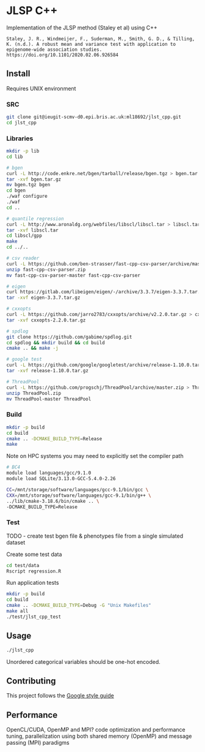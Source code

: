 # JLSP C++

Implementation of the JLSP method (Staley et al) using C++

```
Staley, J. R., Windmeijer, F., Suderman, M., Smith, G. D., & Tilling, K. (n.d.). A robust mean and variance test with application to epigenome-wide association studies. https://doi.org/10.1101/2020.02.06.926584
```

## Install

Requires UNIX environment

### SRC

```sh
git clone git@ieugit-scmv-d0.epi.bris.ac.uk:ml18692/jlst_cpp.git
cd jlst_cpp
```

### Libraries

```sh
mkdir -p lib
cd lib

# bgen
curl -L http://code.enkre.net/bgen/tarball/release/bgen.tgz > bgen.tar.gz
tar -xvf bgen.tar.gz
mv bgen.tgz bgen
cd bgen
./waf configure
./waf
cd ..

# quantile regression
curl -L http://www.aronaldg.org/webfiles/libscl/libscl.tar > libscl.tar
tar -xvf libscl.tar
cd libscl/gpp
make
cd ../..

# csv reader 
curl -L https://github.com/ben-strasser/fast-cpp-csv-parser/archive/master.zip > fast-cpp-csv-parser.zip
unzip fast-cpp-csv-parser.zip
mv fast-cpp-csv-parser-master fast-cpp-csv-parser

# eigen
curl https://gitlab.com/libeigen/eigen/-/archive/3.3.7/eigen-3.3.7.tar.gz > eigen-3.3.7.tar.gz
tar -xvf eigen-3.3.7.tar.gz

# cxxopts
curl -L https://github.com/jarro2783/cxxopts/archive/v2.2.0.tar.gz > cxxopts-2.2.0.tar.gz
tar -xvf cxxopts-2.2.0.tar.gz

# spdlog
git clone https://github.com/gabime/spdlog.git
cd spdlog && mkdir build && cd build
cmake .. && make -j

# google test
curl -L https://github.com/google/googletest/archive/release-1.10.0.tar.gz > release-1.10.0.tar.gz
tar -xvf release-1.10.0.tar.gz

# ThreadPool
curl -L https://github.com/progschj/ThreadPool/archive/master.zip > ThreadPool.zip
unzip ThreadPool.zip
mv ThreadPool-master ThreadPool
```

### Build

```sh
mkdir -p build
cd build
cmake .. -DCMAKE_BUILD_TYPE=Release
make
```

Note on HPC systems you may need to explicitly set the compiler path

```sh
# BC4
module load languages/gcc/9.1.0
module load SQLite/3.13.0-GCC-5.4.0-2.26 

CC=/mnt/storage/software/languages/gcc-9.1/bin/gcc \
CXX=/mnt/storage/software/languages/gcc-9.1/bin/g++ \
../lib/cmake-3.18.6/bin/cmake .. \
-DCMAKE_BUILD_TYPE=Release
```

### Test

TODO - create test bgen file & phenotypes file from a single simulated dataset

Create some test data

```sh
cd test/data
Rscript regression.R
```

Run application tests

```sh
mkdir -p build
cd build
cmake .. -DCMAKE_BUILD_TYPE=Debug -G "Unix Makefiles" 
make all
./test/jlst_cpp_test
```

## Usage

```sh
./jlst_cpp
```

Unordered categorical variables should be one-hot encoded.

## Contributing

This project follows the [Google style guide](https://google.github.io/styleguide/cppguide.html)

## Performance

OpenCL/CUDA, OpenMP and MPI?
code optimization and performance tuning, parallelization using both shared memory (OpenMP) and message passing (MPI) paradigms
